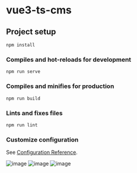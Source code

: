 # vue3-ts-cms

## Project setup
```
npm install
```

### Compiles and hot-reloads for development
```
npm run serve
```

### Compiles and minifies for production
```
npm run build
```

### Lints and fixes files
```
npm run lint
```

### Customize configuration
See [Configuration Reference](https://cli.vuejs.org/config/).

![image](https://user-images.githubusercontent.com/87369454/230610425-7bf56bee-dde2-4b82-9c21-ef78efed8a1e.png)
![image](https://user-images.githubusercontent.com/87369454/230610447-b14b1249-af71-4300-b0d2-f23fe73c8c12.png)
![image](https://user-images.githubusercontent.com/87369454/230610523-38715e25-ac78-4570-aef0-c8b4dac797d3.png)
